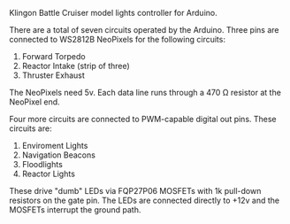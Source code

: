 Klingon Battle Cruiser model lights controller for Arduino. 

There are a total of seven circuits operated by the Arduino. Three pins are connected to WS2812B NeoPixels for the following circuits:

1. Forward Torpedo
2. Reactor Intake (strip of three)
3. Thruster Exhaust

The NeoPixels need 5v. Each data line runs through a 470 Ω resistor at the NeoPixel end.

Four more circuits are connected to PWM-capable digital out pins.  These circuits are:

1. Enviroment Lights
2. Navigation Beacons
3. Floodlights
4. Reactor Lights

These drive "dumb" LEDs via FQP27P06 MOSFETs with 1k pull-down resistors on the gate pin. The LEDs are connected directly to +12v and the MOSFETs interrupt the ground path.